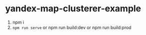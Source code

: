 # yandex-map-clusterer-example

1. npm i
2. `npm run serve` or npm run build:dev or npm run build:prod
